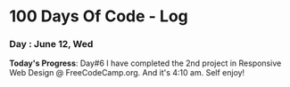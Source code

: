 # 100 Days Of Code - Log

### Day : June 12, Wed

**Today's Progress**: Day#6 I have completed the 2nd project in Responsive Web Design @ FreeCodeCamp.org. And it's 4:10 am. Self enjoy!


